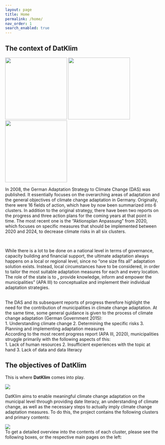 ```yaml
---
layout: page
title: Home
permalink: /home/
nav_order: 1
search_enabled: true
---
```


## The context of DatKlim

<img src="/datklim/images/DAS.png" width=200>
<img src="/datklim/images/APAIII.jpg" width=200>
<img src="/datklim/images/Klimabericht_NRW.png" width=200> 

<br>

In 2008, the German Adaptation Strategy to Climate Change (DAS) was published. It essentially focuses on the overarching areas of adaptation and the general objectives of climate change adaptation in Germany. Originally, there were 16 fields of action, which have by now been summarized into 6 clusters. In addition to the original strategy, there have been two reports on the progress and three action plans for the coming years at that point in time. The most recent one is the “Aktionsplan Anpassung” from 2020, which focuses on specific measures that should be implemented between 2020 and 2024, to decrease climate risks in all six clusters. 

<br>

While there is a lot to be done on a national level in terms of governance, capacity building and financial support, the ultimate adaptation always happens on a local or regional level, since no “one size fits all” adaptation solution exists. Instead, local circumstances have to be considered, in order to tailor the most suitable adaptation measures for each and every location. The role of the state is to „ provide knowledge, inform and empower the municipalities” (APA III) to conceptualize and implement their individual adaptation strategies. 

<br>
The DAS and its subsequent reports of progress therefore highlight the need for the contribution of municipalities in climate change adaptation. At the same time, some general guidance is given to the process of climate change adaptation (German Government 2015): <br>
1. Understanding climate change
2. Determining the specific risks
3. Planning and implementing adaptation measures
<br>
According to the most recent progress report (APA III, 2020), municipalities struggle primarily with the following aspects of this: <br>
1. Lack of human resources
2. Insufficient experiences with the topic at hand
3. Lack of data and data literacy
<br>

## The objectives of DatKlim

This is where <b>DatKlim</b> comes into play.
<br>

<img src="/datklim/images/DatKlim_3boxes.PNG">

<br>

DatKlim aims to enable meaningful climate change adaptation on the municipal level through providing date literacy, an understanding of climate change, as well as the necessary steps to actually imply climate change adaptation measures. To do this, the project contains the following clusters and primary contents: 
<br>

<img src="/datklim/images/DatKlim_Wheel.PNG">

<br>
To get a detailed overview into the contents of each cluster, please see the following boxes, or the respective main pages on the left:

<br>

